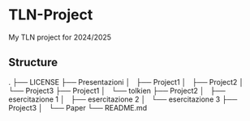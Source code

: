 # TLN-Project
My TLN project for 2024/2025

## Structure

.
├── LICENSE
├── Presentazioni
│   ├── Project1
│   ├── Project2
│   └── Project3
├── Project1
│   └── tolkien
├── Project2
│   ├── esercitazione 1
│   ├── esercitazione 2
│   └── esercitazione 3
├── Project3
│   └── Paper
└── README.md
